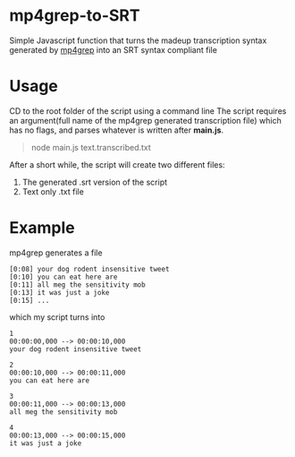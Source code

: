 # mp4grep-to-SRT
Simple Javascript function that turns the madeup transcription syntax generated by [mp4grep](https://github.com/o-oconnell/mp4grep) into an SRT syntax compliant file

# Usage
CD to the root folder of the script using a command line
The script requires an argument(full name of the mp4grep generated transcription file) which has no flags, and parses whatever is written after  **main.js**.
> node main.js text.transcribed.txt

After a short while, the script will create two different files:
1. The generated .srt version of the script
2. Text only .txt file

# Example

mp4grep generates a file
```
[0:08] your dog rodent insensitive tweet
[0:10] you can eat here are
[0:11] all meg the sensitivity mob
[0:13] it was just a joke
[0:15] ...
```

which my script turns into
```
1
00:00:00,000 --> 00:00:10,000
your dog rodent insensitive tweet

2
00:00:10,000 --> 00:00:11,000
you can eat here are

3
00:00:11,000 --> 00:00:13,000
all meg the sensitivity mob

4
00:00:13,000 --> 00:00:15,000
it was just a joke
```
